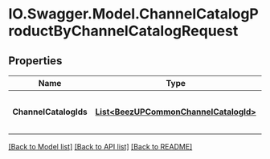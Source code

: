# IO.Swagger.Model.ChannelCatalogProductByChannelCatalogRequest
## Properties

Name | Type | Description | Notes
------------ | ------------- | ------------- | -------------
**ChannelCatalogIds** | [**List&lt;BeezUPCommonChannelCatalogId&gt;**](BeezUPCommonChannelCatalogId.md) | The list of channel catalog identifier | [optional] 

[[Back to Model list]](../README.md#documentation-for-models) [[Back to API list]](../README.md#documentation-for-api-endpoints) [[Back to README]](../README.md)

